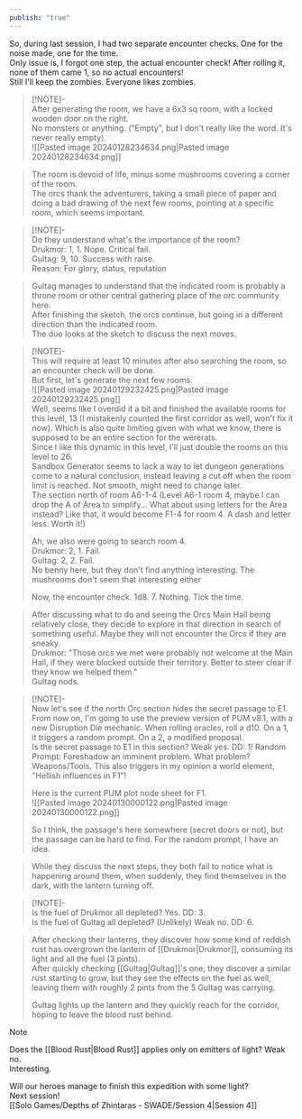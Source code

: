 ```yaml
---  
publish: "true"  
---  
```

  
So, during last session, I had two separate encounter checks. One for the noise made, one for the time.    
Only issue is, I forgot one step, the actual encounter check! After rolling it, none of them came 1, so no actual encounters!    
Still I'll keep the zombies. Everyone likes zombies.  
  
> [!NOTE]-  
> After generating the room, we have a 6x3 sq room, with a locked wooden door on the right.    
> No monsters or anything. ("Empty", but I don't really like the word. It's never really empty).    
> ![[Pasted image 20240128234634.png|Pasted image 20240128234634.png]]  
>   
  
> The room is devoid of life, minus some mushrooms covering a corner of the room.    
> The orcs thank the adventurers, taking a small piece of paper and doing a bad drawing of the next few rooms, pointing at a specific room, which seems important.  
  
> [!NOTE]-  
> Do they understand what's the importance of the room?    
> Drukmor: 1, 1. Nope. Critical fail.    
> Gultag: 9, 10. Success with raise.    
> Reason: For glory, status, reputation  
  
> Gultag manages to understand that the indicated room is probably a throne room or other central gathering place of the orc community here.  
> After finishing the sketch, the orcs continue, but going in a different direction than the indicated room.  
> The duo looks at the sketch to discuss the next moves.  
  
> [!NOTE]-  
> This will require at least 10 minutes after also searching the room, so an encounter check will be done.  
> But first, let's generate the next few rooms.  
> ![[Pasted image 20240129232425.png|Pasted image 20240129232425.png]]  
> Well, seems like I overdid it a bit and finished the available rooms for this level, 13 (I mistakenly counted the first corridor as well, won't fix it now). Which is also quite limiting given with what we know, there is supposed to be an entire section for the wererats.  
> Since I like this dynamic in this level, I'll just double the rooms on this level to 26.  
> Sandbox Generator seems to lack a way to let dungeon generations come to a natural conclusion, instead leaving a cut off when the room limit is reached. Not smooth, might need to change later.  
> The section north of room A6-1-4 (Level A6-1 room 4, maybe I can drop the A of Area to simplify... What about using letters for the Area instead? Like that, it would become F1-4 for room 4. A dash and letter less. Worth it!)  
>   
> Ah, we also were going to search room 4.  
> Drukmor: 2, 1. Fail.  
> Gultag: 2, 2. Fail.  
> No benny here, but they don't find anything interesting. The mushrooms don't seem that interesting either  
>   
> Now, the encounter check. 1d8. 7. Nothing. Tick the time.  
  
> After discussing what to do and seeing the Orcs Main Hall being relatively close, they decide to explore in that direction in search of something useful. Maybe they will not encounter the Orcs if they are sneaky.  
> Drukmor: "Those orcs we met were probably not welcome at the Main Hall, if they were blocked outside their territory. Better to steer clear if they know we helped them."  
> Gultag nods.  
  
> [!NOTE]-  
> Now let's see if the north Orc section hides the secret passage to E1.  
> From now on, I'm going to use the preview version of PUM v8.1, with a new Disruption Die mechanic. When rolling oracles, roll a d10. On a 1, it triggers a random prompt. On a 2, a modified proposal.  
> Is the secret passage to E1 in this section? Weak yes. DD: 1! Random Prompt: Foreshadow an imminent problem. What problem? Weapons/Tools. This also triggers in my opinion a world element, "Hellish influences in F1"!  
>   
> Here is the current PUM plot node sheet for F1.  
> ![[Pasted image 20240130000122.png|Pasted image 20240130000122.png]]  
>   
> So I think, the passage's here somewhere (secret doors or not), but the passage can be hard to find. For the random prompt, I have an idea.  
  
> While they discuss the next steps, they both fail to notice what is happening around them, when suddenly, they find themselves in the dark, with the lantern turning off.  
  
> [!NOTE]-  
> Is the fuel of Drukmor all depleted? Yes. DD: 3.  
> Is the fuel of Gultag all depleted? (Unlikely) Weak no. DD: 6.  
>   
  
> After checking their lanterns, they discover how some kind of reddish rust has overgrown the lantern of [[Drukmor|Drukmor]], consuming its light and all the fuel (3 pints).  
> After quickly checking [[Gultag|Gultag]]'s one, they discover a similar rust starting to grow, but they see the effects on the fuel as well, leaving them with roughly 2 pints from the 5 Gultag was carrying.  
>   
> Gultag lights up the lantern and they quickly reach for the corridor, hoping to leave the blood rust behind.  
  
> [!NOTE]  
> Does the [[Blood Rust|Blood Rust]] applies only on emitters of light? Weak no.  
> Interesting.  
  
Will our heroes manage to finish this expedition with some light?  
Next session!  
[[Solo Games/Depths of Zhintaras - SWADE/Session 4|Session 4]]